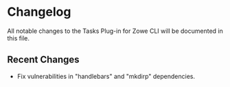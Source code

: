# Changelog

All notable changes to the Tasks Plug-in for Zowe CLI will be documented in this file.

## Recent Changes

- Fix vulnerabilities in "handlebars" and "mkdirp" dependencies.
